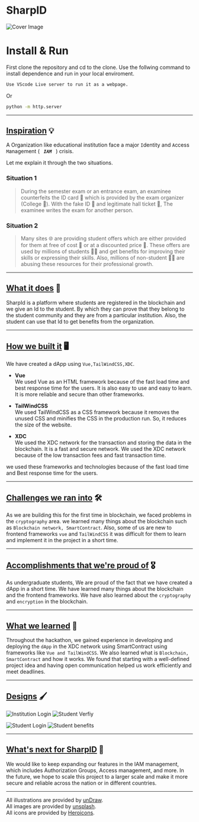 # SharpID

![Cover Image](https://d112y698adiu2z.cloudfront.net/photos/production/software_photos/002/221/996/datas/gallery.jpg)

# Install & Run

First clone the repository and cd to the clone. Use the follwing command to install dependence and run in your local enviroment.

```sh
Use VScode Live server to run it as a webpage.
```

Or

```sh
python -m http.server
```

---

## <ins>Inspiration</ins> 💡

A Organization like educational institution face a major `I`dentity and `A`ccess `M`anagement ( <code> ***IAM*** </code> ) crisis.

Let me explain it through the two situations.<br>

### Situation 1
>
> During the semester exam or an entrance exam, an examinee counterfeits the ID card 🎴 which is provided by the exam organizer (College 📑). With the fake ID 🎴 and legitimate hall ticket 📃, The examinee writes the exam for another person.

### Situation 2
>
>Many sites 🌐 are providing student offers which are either provided for them at free of cost 💯 or at a discounted price 🎉. These offers are used by millions of students 🧑‍🎓 and get benefits for improving their skills or expressing their skills. Also, millions of non-student 🧑‍💻 are abusing these resources for their professional growth.

---

## <ins>What it does</ins> 🎰

SharpId is a platform where students are registered in the blockchain and we give an Id to the student. By which they can prove that they belong to the student community and they are from a particular institution. Also, the student can use that Id to get benefits from the organization. 

---

## <ins>How we built it</ins> 🖥️

We have created a dApp using ```Vue,TailWindCSS,XDC```.<br>
- **Vue**<br>
We used Vue as an HTML framework because of the fast load time and best response time for the users. It is also easy to use and easy to learn. It is more reliable and secure than other frameworks.

- **TailWindCSS**<br>
    We used TailWindCSS as a CSS framework because it removes the unused CSS and minifies the CSS in the production run. So, it reduces the size of the website. 

- **XDC**<br>
    We used the XDC network for the transaction and storing the data in the blockchain. It is a fast and secure network. We used the XDC network because of the low transaction fees and fast transaction time.

we used these frameworks and technologies because of the fast load time and Best response time for the users. 

---

## <ins>Challenges we ran into</ins> 🛠️

As we are building this for the first time in blockchain, we faced problems in the `cryptography` area. we learned many things about the blockchain such as `Blockchain network, SmartContract`. Also, some of us are new to frontend frameworks `vue` and `TailWindCSS` it was difficult for them to learn and implement it in the project in a short time.

---

## <ins>Accomplishments that we're proud of</ins> 🎖️

As undergraduate students, We are proud of the fact that we have created a dApp in a short time. We have learned many things about the blockchain and the frontend frameworks. We have also learned about the `cryptography` and `encryption` in the blockchain.

---

## <ins>What we learned</ins> 📔

Throughout the hackathon, we gained experience in developing and deploying the `dApp` in the XDC network using SmartContract using frameworks like `Vue and TailWindCSS`. We also learned what is `Blockchain, SmartContract` and how it works. We found that starting with a well-defined project idea and having open communication helped us work efficiently and meet deadlines.

---

## <ins>Designs</ins> 🖌️

![Institution Login](https://d112y698adiu2z.cloudfront.net/photos/production/software_photos/002/221/995/datas/gallery.jpg)
![Student Verfiy](https://d112y698adiu2z.cloudfront.net/photos/production/software_photos/002/221/994/datas/gallery.jpg)

![Student Login](https://d112y698adiu2z.cloudfront.net/photos/production/software_photos/002/221/999/datas/gallery.jpg)
![Student benefits](https://d112y698adiu2z.cloudfront.net/photos/production/software_photos/002/221/998/datas/gallery.jpg)


---

## <ins>What's next for SharpID</ins> 🎯

We would like to keep expanding our features in the IAM management, which includes Authorization Groups, Access management, and more. In the future, we hope to scale this project to a larger scale and make it more secure and reliable across the nation or in different countries.

---

All illustrations are provided by [unDraw](https://undraw.co/).<br>
All images are provided by [unsplash](https://unsplash.com/).<br>
All icons are provided by [Heroicons](https://heroicons.com/).